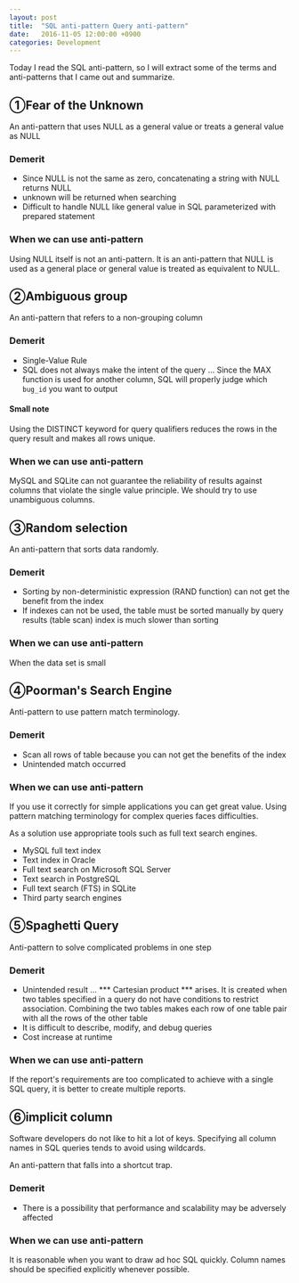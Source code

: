```yaml
---
layout: post
title:  "SQL anti-pattern Query anti-pattern"
date:   2016-11-05 12:00:00 +0900
categories: Development
---
```


Today I read the SQL anti-pattern,
so I will extract some of the terms and anti-patterns that I came out and summarize.

## ①Fear of the Unknown

An anti-pattern that uses NULL as a general value or treats a general value as NULL

### Demerit

- Since NULL is not the same as zero, concatenating a string with NULL returns NULL
- unknown will be returned when searching
- Difficult to handle NULL like general value in SQL parameterized with prepared statement

### When we can use anti-pattern

Using NULL itself is not an anti-pattern.
It is an anti-pattern that NULL is used as a general place or general value is treated as equivalent to NULL.

## ②Ambiguous group

An anti-pattern that refers to a non-grouping column

### Demerit

- Single-Value Rule
- SQL does not always make the intent of the query ... Since the MAX function is used for another column, SQL will properly judge which `bug_id` you want to output

#### Small note

Using the DISTINCT keyword for query qualifiers reduces the rows in the query result and makes all rows unique.

### When we can use anti-pattern

MySQL and SQLite can not guarantee the reliability of results against columns that violate the single value principle.
We should try to use unambiguous columns.

## ③Random selection

An anti-pattern that sorts data randomly.

### Demerit

- Sorting by non-deterministic expression (RAND function) can not get the benefit from the index
- If indexes can not be used, the table must be sorted manually by query results (table scan) index is much slower than sorting

### When we can use anti-pattern

When the data set is small

## ④Poorman's Search Engine

Anti-pattern to use pattern match terminology.

### Demerit

- Scan all rows of table because you can not get the benefits of the index
- Unintended match occurred

### When we can use anti-pattern

If you use it correctly for simple applications you can get great value.
Using pattern matching terminology for complex queries faces difficulties.

As a solution use appropriate tools such as full text search engines.

- MySQL full text index
- Text index in Oracle
- Full text search on Microsoft SQL Server
- Text search in PostgreSQL
- Full text search (FTS) in SQLite
- Third party search engines

## ⑤Spaghetti Query

Anti-pattern to solve complicated problems in one step

### Demerit

- Unintended result ... *** Cartesian product *** arises. It is created when two tables specified in a query do not have conditions to restrict association. Combining the two tables makes each row of one table pair with all the rows of the other table
- It is difficult to describe, modify, and debug queries
- Cost increase at runtime

### When we can use anti-pattern

If the report's requirements are too complicated to achieve with a single SQL query, it is better to create multiple reports.

## ⑥implicit column

Software developers do not like to hit a lot of keys.
Specifying all column names in SQL queries tends to avoid using wildcards.

An anti-pattern that falls into a shortcut trap.

### Demerit

- There is a possibility that performance and scalability may be adversely affected

### When we can use anti-pattern

It is reasonable when you want to draw ad hoc SQL quickly.
Column names should be specified explicitly whenever possible.
